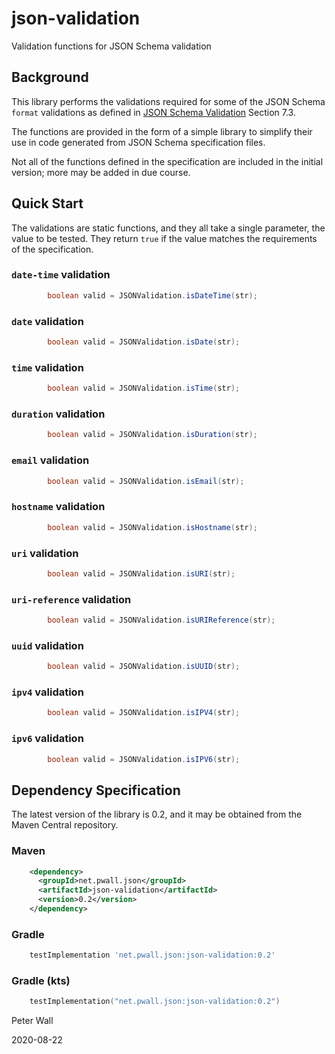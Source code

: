 # json-validation

Validation functions for JSON Schema validation

## Background

This library performs the validations required for some of the JSON Schema `format` validations as defined in
[JSON Schema Validation](https://json-schema.org/draft/2019-09/json-schema-validation.html) Section 7.3.

The functions are provided in the form of a simple library to simplify their use in code generated from JSON Schema
specification files.

Not all of the functions defined in the specification are included in the initial version; more may be added in due
course.

## Quick Start

The validations are static functions, and they all take a single parameter, the value to be tested.
They return `true` if the value matches the requirements of the specification.

### `date-time` validation

```java
        boolean valid = JSONValidation.isDateTime(str);
```

### `date` validation

```java
        boolean valid = JSONValidation.isDate(str);
```

### `time` validation

```java
        boolean valid = JSONValidation.isTime(str);
```

### `duration` validation

```java
        boolean valid = JSONValidation.isDuration(str);
```

### `email` validation

```java
        boolean valid = JSONValidation.isEmail(str);
```

### `hostname` validation

```java
        boolean valid = JSONValidation.isHostname(str);
```

### `uri` validation

```java
        boolean valid = JSONValidation.isURI(str);
```

### `uri-reference` validation

```java
        boolean valid = JSONValidation.isURIReference(str);
```

### `uuid` validation

```java
        boolean valid = JSONValidation.isUUID(str);
```

### `ipv4` validation

```java
        boolean valid = JSONValidation.isIPV4(str);
```

### `ipv6` validation

```java
        boolean valid = JSONValidation.isIPV6(str);
```

## Dependency Specification

The latest version of the library is 0.2, and it may be obtained from the Maven Central repository.

### Maven
```xml
    <dependency>
      <groupId>net.pwall.json</groupId>
      <artifactId>json-validation</artifactId>
      <version>0.2</version>
    </dependency>
```
### Gradle
```groovy
    testImplementation 'net.pwall.json:json-validation:0.2'
```
### Gradle (kts)
```kotlin
    testImplementation("net.pwall.json:json-validation:0.2")
```

Peter Wall

2020-08-22
